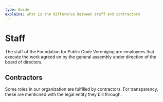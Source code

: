```yaml
---
type: Guide
explains: what is the difference between staff and contractors
---
```


# Staff

The staff of the Foundation for Public Code Vereniging are employees that execute the work agreed on by 
the general assembly under direction of the board of directors.

## Contractors

Some roles in our organization are fulfilled by contractors. For transparency, these are mentioned with 
the legal entity they bill through.


